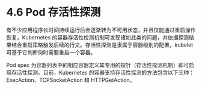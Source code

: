 # 4.6 Pod 存活性探测

有不少应用程序长时间持续运行后会逐渐转为不可用状态，并且仅能通过重启操作恢复，Kubernetes 的容器存活性检测机制可发现诸如此类的问题，并依据探测结果结合重启策略触发后续的行文。存活性探测是隶属于容器级别的配置，kubelet 可基于它判断何时需要重启一个容器。

Pod spec 为容器列表中的相应容器定义其专用的探针（存活性探测机制）即可启用存活性探测。目前，Kubernetes 的容器支持存活性探测的方法包含以下三种：ExecAction、TCPSocketAction 和 HTTPGetAction。